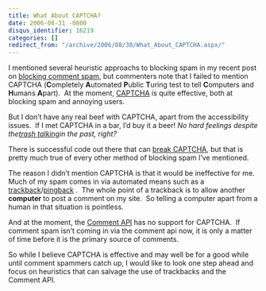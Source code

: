 ```yaml
---
title: What About CAPTCHA?
date: 2006-08-31 -0800
disqus_identifier: 16219
categories: []
redirect_from: "/archive/2006/08/30/What_About_CAPTCHA.aspx/"
---
```


I mentioned several heuristic approachs to blocking spam in my recent
post on [blocking comment
spam](https://haacked.com/archive/2006/08/29/Comment_Spam_Heuristics.aspx),
but commenters note that I failed to mention CAPTCHA (**C**ompletely
**A**utomated **P**ublic **T**uring test to tell **C**omputers and
**H**umans **A**part).  At the moment,
[CAPTCHA](http://en.wikipedia.org/wiki/Captcha "CAPTCHA on Wikipedia")
is quite effective, both at blocking spam and annoying users.

But I don’t have any real beef with CAPTCHA, apart from the
accessibility issues.  If I met CAPTCHA in a bar, I’d buy it a beer! *No
hard feelings despite the*[*trash
talking*](https://haacked.com/archive/2005/01/20/Image_Based_CAPTCHA_Losing_Appeal.aspx)*in
the past, right?*

There is successful code out there that can [break
CAPTCHA](https://haacked.com/archive/2005/01/31/Beating_CAPTCHA.aspx),
but that is pretty much true of every other method of blocking spam I’ve
mentioned.

The reason I didn’t mention CAPTCHA is that it would be ineffective for
me.  Much of my spam comes in via automated means such as a
[trackback](http://en.wikipedia.org/wiki/Trackback)/[pingback](http://en.wikipedia.org/wiki/Pingback)
.  The whole point of a trackback is to allow another **computer** to
post a comment on my site.  So telling a computer apart from a human in
that situation is pointless.

And at the moment, the [Comment API](http://wellformedweb.org/story/9)
has no support for CAPTCHA.  If comment spam isn’t coming in via the
comment api now, it is only a matter of time before it is the primary
source of comments.

So while I believe CAPTCHA is effective and may well be for a good while
until comment spammers catch up, I would like to look one step ahead and
focus on heuristics that can salvage the use of trackbacks and the
Comment API. 

